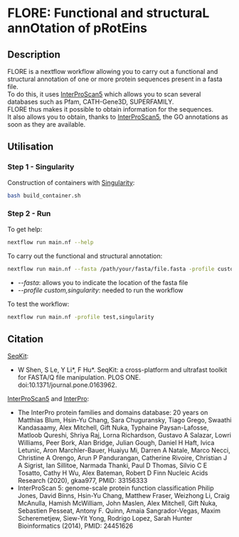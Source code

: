 # FLORE: Functional and structuraL annOtation of pRotEins

## Description

FLORE is a nextflow workflow allowing you to carry out a functional and structural annotation of one or more protein sequences present in a fasta file. \
To do this, it uses [InterProScan5](https://interproscan-docs.readthedocs.io/en/latest/) which allows you to scan several databases such as Pfam, CATH-Gene3D, SUPERFAMILY. \
FLORE thus makes it possible to obtain information for the sequences. \
It also allows you to obtain, thanks to [InterProScan5](https://interproscan-docs.readthedocs.io/en/latest/), the GO annotations as soon as they are available.

## Utilisation

### Step 1 - Singularity
Construction of containers with [Singularity](https://docs.sylabs.io/guides/4.0/user-guide/):
```bash
bash build_container.sh 
```

### Step 2 - Run 

To get help:
```bash
nextflow run main.nf --help
```
To carry out the functional and structural annotation:
```bash
nextflow run main.nf --fasta /path/your/fasta/file.fasta -profile custom,singularity
```
* *--fasta*: allows you to indicate the location of the fasta file
* *--profile custom,singularity*: needed to run the workflow

To test the workflow:
```bash
nextflow run main.nf -profile test,singularity
```

## Citation

[SeqKit](https://bioinf.shenwei.me/seqkit/):
* W Shen, S Le, Y Li*, F Hu*. SeqKit: a cross-platform and ultrafast toolkit for FASTA/Q file manipulation. PLOS ONE. doi:10.1371/journal.pone.0163962.

[InterProScan5](https://interproscan-docs.readthedocs.io/en/latest/) and [InterPro](https://www.ebi.ac.uk/interpro/):
* The InterPro protein families and domains database: 20 years on Matthias Blum, Hsin-Yu Chang, Sara Chuguransky, Tiago Grego, Swaathi Kandasaamy, Alex Mitchell, Gift Nuka, Typhaine Paysan-Lafosse, Matloob Qureshi, Shriya Raj, Lorna Richardson, Gustavo A Salazar, Lowri Williams, Peer Bork, Alan Bridge, Julian Gough, Daniel H Haft, Ivica Letunic, Aron Marchler-Bauer, Huaiyu Mi, Darren A Natale, Marco Necci, Christine A Orengo, Arun P Pandurangan, Catherine Rivoire, Christian J A Sigrist, Ian Sillitoe, Narmada Thanki, Paul D Thomas, Silvio C E Tosatto, Cathy H Wu, Alex Bateman, Robert D Finn Nucleic Acids Research (2020), gkaa977, PMID: 33156333
* InterProScan 5: genome-scale protein function classification Philip Jones, David Binns, Hsin-Yu Chang, Matthew Fraser, Weizhong Li, Craig McAnulla, Hamish McWilliam, John Maslen, Alex Mitchell, Gift Nuka, Sebastien Pesseat, Antony F. Quinn, Amaia Sangrador-Vegas, Maxim Scheremetjew, Siew-Yit Yong, Rodrigo Lopez, Sarah Hunter Bioinformatics (2014), PMID: 24451626